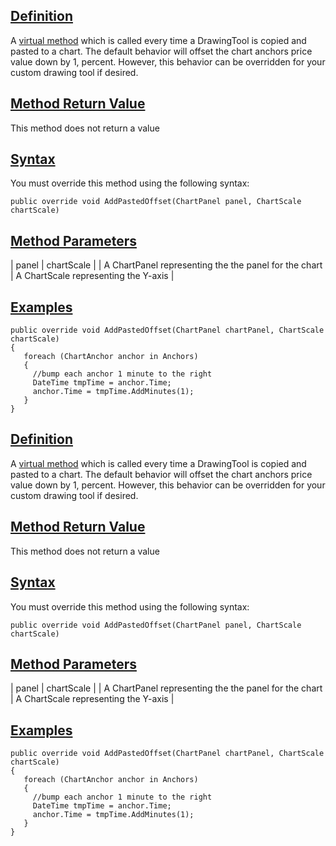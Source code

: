 ## [Definition](https://developer.ninjatrader.com/docs/desktop/addpastedoffset\#definition)

A [virtual method](https://msdn.microsoft.com/en-us/library/9fkccyh4.aspx) which is called every time a DrawingTool is copied and pasted to a chart. The default behavior will offset the chart anchors price value down by 1, percent. However, this behavior can be overridden for your custom drawing tool if desired.

## [Method Return Value](https://developer.ninjatrader.com/docs/desktop/addpastedoffset\#method-return-value)

This method does not return a value

## [Syntax](https://developer.ninjatrader.com/docs/desktop/addpastedoffset\#syntax)

You must override this method using the following syntax:

`public override void AddPastedOffset(ChartPanel panel, ChartScale chartScale)`

## [Method Parameters](https://developer.ninjatrader.com/docs/desktop/addpastedoffset\#method-parameters)

| panel | chartScale |
| A ChartPanel representing the the panel for the chart | A ChartScale representing the Y-axis |

## [Examples](https://developer.ninjatrader.com/docs/desktop/addpastedoffset\#examples)

```jsx-150469391 csharp
public override void AddPastedOffset(ChartPanel chartPanel, ChartScale chartScale)
{
   foreach (ChartAnchor anchor in Anchors)
   {
     //bump each anchor 1 minute to the right
     DateTime tmpTime = anchor.Time;
     anchor.Time = tmpTime.AddMinutes(1);
   }
}

```

## [Definition](https://developer.ninjatrader.com/docs/desktop/addpastedoffset\#definition)

A [virtual method](https://msdn.microsoft.com/en-us/library/9fkccyh4.aspx) which is called every time a DrawingTool is copied and pasted to a chart. The default behavior will offset the chart anchors price value down by 1, percent. However, this behavior can be overridden for your custom drawing tool if desired.

## [Method Return Value](https://developer.ninjatrader.com/docs/desktop/addpastedoffset\#method-return-value)

This method does not return a value

## [Syntax](https://developer.ninjatrader.com/docs/desktop/addpastedoffset\#syntax)

You must override this method using the following syntax:

`public override void AddPastedOffset(ChartPanel panel, ChartScale chartScale)`

## [Method Parameters](https://developer.ninjatrader.com/docs/desktop/addpastedoffset\#method-parameters)

| panel | chartScale |
| A ChartPanel representing the the panel for the chart | A ChartScale representing the Y-axis |

## [Examples](https://developer.ninjatrader.com/docs/desktop/addpastedoffset\#examples)

```jsx-150469391 csharp
public override void AddPastedOffset(ChartPanel chartPanel, ChartScale chartScale)
{
   foreach (ChartAnchor anchor in Anchors)
   {
     //bump each anchor 1 minute to the right
     DateTime tmpTime = anchor.Time;
     anchor.Time = tmpTime.AddMinutes(1);
   }
}

```